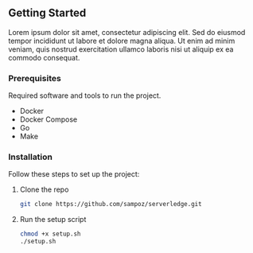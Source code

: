 <!-- GETTING STARTED -->
## Getting Started

Lorem ipsum dolor sit amet, consectetur adipiscing elit. Sed do eiusmod tempor incididunt ut labore et dolore magna aliqua. Ut enim ad minim veniam, quis nostrud exercitation ullamco laboris nisi ut aliquip ex ea commodo consequat.

### Prerequisites

Required software and tools to run the project.
- Docker
- Docker Compose
- Go
- Make

### Installation

Follow these steps to set up the project:

1. Clone the repo
   ```sh
   git clone https://github.com/sampoz/serverledge.git
   ```
2. Run the setup script
   ```sh
   chmod +x setup.sh
   ./setup.sh
   ```